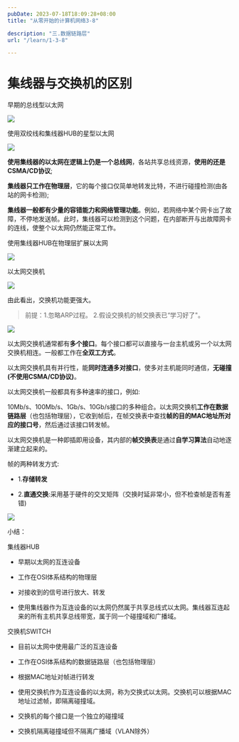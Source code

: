 ```yaml
---
pubDate: 2023-07-18T18:09:28+08:00
title: "从零开始的计算机网络3-8"

description: "三.数据链路层"
url: "/learn/1-3-8"

---
```


# 集线器与交换机的区别

早期的总线型以太网

![](https://img.0pt.im/computernet/3-8/3-8-2.png)

使用双绞线和集线器HUB的星型以太网

![](https://img.0pt.im/computernet/3-8/3-8-3.png)

**使用集线器的以太网在逻辑上仍是一个总线网**，各站共享总线资源，**使用的还是CSMA/CD协议**;

**集线器只工作在物理层**，它的每个接口仅简单地转发比特，不进行碰撞检测(由各站的网卡检测);

**集线器一般都有少量的容错能力和网络管理功能**。例如，若网络中某个网卡出了故障，不停地发送帧。此时，集线器可以检测到这个问题，在内部断开与出故障网卡的连线，使整个以太网仍然能正常工作。



使用集线器HUB在物理层扩展以太网

![](https://img.0pt.im/computernet/3-8/3-8-4.png)



以太网交换机

![](https://img.0pt.im/computernet/3-8/3-8-5.png)

由此看出，交换机功能更强大。

> 前提：1.忽略ARP过程。 2.假设交换机的帧交换表已“学习好了"。

![](https://img.0pt.im/computernet/3-8/3-8-6.png)

以太网交换机通常都有**多个接口**。每个接口都可以直接与一台主机或另一个以太网交换机相连。一般都工作在**全双工方式**。

以太网交换机具有并行性，能**同时连通多对接口**，使多对主机能同时通信，**无碰撞(不使用CSMA/CD协议)**。

以太网交换机一般都具有多种速率的接口，例如:

10Mb/s、100Mb/s、1Gb/s、10Gb/s接口的多种组合。以太网交换机**工作在数据链路层**（也包括物理层），它收到帧后，在帧交换表中查找**帧的目的MAC地址所对应的接口号**，然后通过该接口转发帧。

以太网交换机是一种即插即用设备，其内部的**帧交换表**是通过**自学习算法**自动地逐渐建立起来的。

帧的两种转发方式:

- 1.**存储转发**

- 2.**直通交换**:采用基于硬件的交叉矩阵（交换时延非常小，但不检查帧是否有差错)

![](https://img.0pt.im/computernet/3-8/3-8-7.png)

小结：

集线器HUB

- 早期以太网的互连设备

- 工作在OSI体系结构的物理层

- 对接收到的信号进行放大、转发

- 使用集线器作为互连设备的以太网仍然属于共享总线式以太网。集线器互连起来的所有主机共享总线带宽，属于同一个碰撞域和广播域。

交换机SWITCH

- 目前以太网中使用最广泛的互连设备

- 工作在OSI体系结构的数据链路层（也包括物理层）

- 根据MAC地址对帧进行转发

- 使用交换机作为互连设备的以太网，称为交换式以太网。交换机可以根据MAC地址过滤帧，即隔离碰撞域。

- 交换机的每个接口是一个独立的碰撞域

- 交换机隔离碰撞域但不隔离广播域（VLAN除外）
